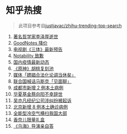 # 知乎热搜

> 此项目参考自[justjavac/zhihu-trending-top-search](https://github.com/justjavac/zhihu-trending-top-search/blob/main/utils.ts)

<!-- BEGIN -->
  <!-- 最后更新时间:Wed Nov 03 2021 12:17:10 GMT+0000 (Coordinated Universal Time) -->
  1. [著名哲学家李泽厚逝世](https://www.zhihu.com/search?q=李泽厚)
1. [GoodNotes 降价](https://www.zhihu.com/search?q=goodnotes)
1. [电视剧《三体》最新预告](https://www.zhihu.com/search?q=三体电视剧)
1. [Notability 致歉](https://www.zhihu.com/search?q=Notability)
1. [国内疫情最新动态](https://www.zhihu.com/search?q=国内疫情)
1. [《原神》胡桃复刻池](https://www.zhihu.com/search?q=原神)
1. [媒体「嫖娼合法化论调当休矣」](https://www.zhihu.com/search?q=嫖娼合法化)
1. [联合国喊话马斯克「见面聊」](https://www.zhihu.com/search?q=马斯克)
1. [成都市新增 2 例本土病例](https://www.zhihu.com/search?q=成都疫情)
1. [华夏基金蔡向阳不幸辞世](https://www.zhihu.com/search?q=蔡向阳)
1. [吴亦凡经纪公司涉纠纷被起诉](https://www.zhihu.com/search?q=吴亦凡)
1. [北京新增 8 例本土确诊病例](https://www.zhihu.com/search?q=北京疫情)
1. [全能型冷空气横扫我国大部](https://www.zhihu.com/search?q=冷空气)
1. [香奈儿限量礼盒](https://www.zhihu.com/search?q=香奈儿礼盒)
1. [《乌海》导演亲自答](https://www.zhihu.com/search?q=乌海)
  <!-- END -->